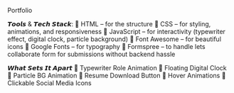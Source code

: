 P o r t f o l i o 

𝙏𝙤𝙤𝙡𝙨 & 𝙏𝙚𝙘𝙝 𝙎𝙩𝙖𝙘𝙠:
🔹 HTML – for the structure
🔹 CSS – for styling, animations, and responsiveness
🔹 JavaScript – for interactivity (typewriter effect, digital clock, particle background)
🔹 Font Awesome – for beautiful icons
🔹 Google Fonts – for typography
🔹 Formspree – to handle lets collaborate form for submissions without backend hassle

𝙒𝙝𝙖𝙩 𝙎𝙚𝙩𝙨 𝙄𝙩 𝘼𝙥𝙖𝙧𝙩
🔹 Typewriter Role Animation 
🔹 Floating Digital Clock 
🔹 Particle BG Animation
🔹 Resume Download Button
🔹 Hover Animations
🔹 Clickable Social Media Icons

